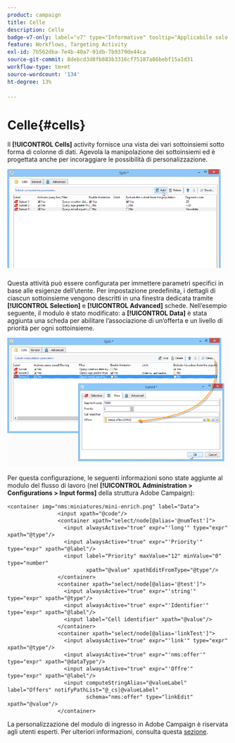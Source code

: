 ```yaml
---
product: campaign
title: Celle
description: Celle
badge-v7-only: label="v7" type="Informative" tooltip="Applicabile solo a Campaign Classic v7"
feature: Workflows, Targeting Activity
exl-id: 7b562dba-7e4b-40a7-91db-7b9379de44ca
source-git-commit: 8debcd3d8fb883b3316cf75187a86bebf15a1d31
workflow-type: tm+mt
source-wordcount: '134'
ht-degree: 13%

---
```


# Celle{#cells}



Il **[!UICONTROL Cells]** activity fornisce una vista dei vari sottoinsiemi sotto forma di colonne di dati. Agevola la manipolazione dei sottoinsiemi ed è progettata anche per incoraggiare le possibilità di personalizzazione.

![](assets/wf_split_cells.png)

Questa attività può essere configurata per immettere parametri specifici in base alle esigenze dell’utente. Per impostazione predefinita, i dettagli di ciascun sottoinsieme vengono descritti in una finestra dedicata tramite **[!UICONTROL Selection]** e **[!UICONTROL Advanced]** schede. Nell’esempio seguente, il modulo è stato modificato: a **[!UICONTROL Data]** è stata aggiunta una scheda per abilitare l’associazione di un’offerta e un livello di priorità per ogni sottoinsieme.

![](assets/wf_split_cells_with_customization.png)

Per questa configurazione, le seguenti informazioni sono state aggiunte al modulo del flusso di lavoro (nel **[!UICONTROL Administration > Configurations > Input forms]** della struttura Adobe Campaign):

```
<container img="nms:miniatures/mini-enrich.png" label="Data">
                <input xpath="@code"/>
                <container xpath="select/node[@alias='@numTest']">
                  <input alwaysActive="true" expr="'long'" type="expr" xpath="@type"/>
                  <input alwaysActive="true" expr="'Priority'" type="expr" xpath="@label"/>
                  <input label="Priority" maxValue="12" minValue="0" type="number"
                         xpath="@value" xpathEditFromType="@type"/>
                </container>
                <container xpath="select/node[@alias='@test']">
                  <input alwaysActive="true" expr="'string'" type="expr" xpath="@type"/>
                  <input alwaysActive="true" expr="'Identifier'" type="expr" xpath="@label"/>
                  <input label="Cell identifier" xpath="@value"/>
                </container>
                <container xpath="select/node[@alias='linkTest']">
                  <input alwaysActive="true" expr="'link'" type="expr" xpath="@type"/>
                  <input alwaysActive="true" expr="'nms:offer'" type="expr" xpath="@dataType"/>
                  <input alwaysActive="true" expr="'Offre'" type="expr" xpath="@label"/>
                  <input computeStringAlias="@valueLabel" label="Offers" notifyPathList="@_cs|@valueLabel"
                         schema="nms:offer" type="linkEdit" xpath="@value"/>
                </container>
```

La personalizzazione del modulo di ingresso in Adobe Campaign è riservata agli utenti esperti. Per ulteriori informazioni, consulta questa [sezione](../../configuration/using/identifying-a-form.md).
